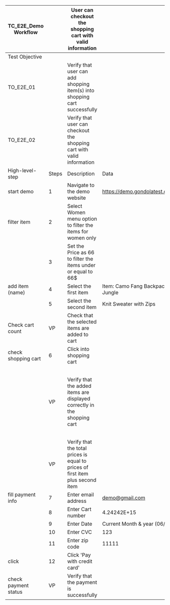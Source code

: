 | TC_E2E_Demo Workflow |       | User can checkout the shopping cart with valid information                     |                                 |                                                                                                      |
|----------------------|-------|--------------------------------------------------------------------------------|---------------------------------|------------------------------------------------------------------------------------------------------|
| Test Objective       |       |                                                                                |                                 |                                                                                                      |
| TO_E2E_01            |       | Verify that user can add shopping item(s) into shopping cart successfully      |                                 |                                                                                                      |
| TO_E2E_02            |       | Verify that user can checkout the shopping cart with valid information         |                                 |                                                                                                      |
| High-level-step      | Steps | Description                                                                    | Data                            | Expected Result                                                                                      |
| start demo           | 1     | Navigate to the demo website                                                   | https://demo.gondolatest.com/   |                                                                                                      |
| filter item          | 2     | Select Women menu option to filter the items for women only                    |                                 |                                                                                                      |
|                      | 3     | Set the Price as 66 to filter the items under or equal to 66$                  |                                 |                                                                                                      |
| add item (name)      | 4     | Select the first item                                                          | Item: Camo Fang Backpack Jungle |                                                                                                      |
|                      | 5     | Select the second item                                                         | Knit Sweater with Zips          |                                                                                                      |
| Check cart count     | VP    | Check that the selected items are added to cart                                |                                 | The shopping cart has number of items as 2                                                           |
| check shopping cart  | 6     | Click into shopping cart                                                       |                                 |                                                                                                      |
|                      | VP    | Verify that the added items are displayed correctly in the shopping cart       |                                 | The shopping cart contains following items:<br/>Camo Fang Backpack Jungle<br/>Knit Sweater with Zips |
|                      | VP    | Verify that the total prices is equal to prices of first item plus second item |                                 | Total: $69.98                                                                                        |
| fill payment info    | 7     | Enter email address                                                            | demo@gmail.com                  |                                                                                                      |
|                      | 8     | Enter Cart number                                                              | 4.24242E+15                     |                                                                                                      |
|                      | 9     | Enter Date                                                                     | Current Month & year (06/21)    |                                                                                                      |
|                      | 10    | Enter CVC                                                                      | 123                             |                                                                                                      |
|                      | 11    | Enter zip code                                                                 | 11111                           |                                                                                                      |
| click                | 12    | Click 'Pay with credit card'                                                   |                                 |                                                                                                      |
| check payment status | VP    | Verify that the payment is successfully                                        |                                 | The message displays as Successfully                                                                 |